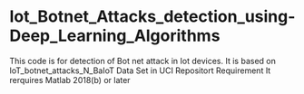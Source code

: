 # Iot_Botnet_Attacks_detection_using-Deep_Learning_Algorithms

This code is for detection of Bot net attack in Iot devices. It is based on  IoT_botnet_attacks_N_BaIoT Data Set in UCI Repositort
Requirement
It rerquires Matlab 2018(b) or later

